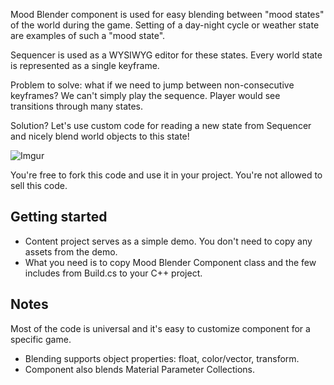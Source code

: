 Mood Blender component is used for easy blending between "mood states" of the world during the game. Setting of a day-night cycle or weather state are examples of such a "mood state".

Sequencer is used as a WYSIWYG editor for these states. Every world state is represented as a single keyframe. 

Problem to solve: what if we need to jump between non-consecutive keyframes? We can't simply play the sequence. Player would see transitions through many states.

Solution? Let's use custom code for reading a new state from Sequencer and nicely blend world objects to this state!

![Imgur](https://i.imgur.com/7wlymOY.gif)

You're free to fork this code and use it in your project. You're not allowed to sell this code.

## Getting started
* Content project serves as a simple demo. You don't need to copy any assets from the demo.
* What you need is to copy Mood Blender Component class and the few includes from Build.cs to your C++ project.

## Notes
Most of the code is universal and it's easy to customize component for a specific game.
* Blending supports object properties: float, color/vector, transform. 
* Component also blends Material Parameter Collections.
